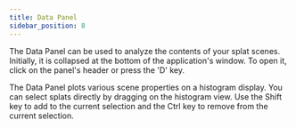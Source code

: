 ```yaml
---
title: Data Panel
sidebar_position: 8
---
```


The Data Panel can be used to analyze the contents of your splat scenes. Initially, it is collapsed at the bottom of the application's window. To open it, click on the panel's header or press the 'D' key.

The Data Panel plots various scene properties on a histogram display. You can select splats directly by dragging on the histogram view. Use the Shift key to add to the current selection and the Ctrl key to remove from the current selection.
